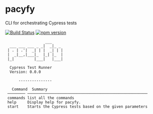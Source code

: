 
# pacyfy

CLI for orchestrating Cypress tests

[![Build Status](https://travis-ci.org/evanx/cytor.svg?branch=master)](https://travis-ci.org/evanx/cytor)
[![npm version](https://badge.fury.io/js/cytor.svg)](https://badge.fury.io/js/cytor)

```text
                  ___     
  ___ ___ ___ _ _|  _|_ _ 
 | . | .'|  _| | |  _| | |
 |  _|__,|___|_  |_| |_  |
 |_|         |___|   |___| 
  
  Cypress Test Runner
  Version: 0.0.0
      
      ---------------

   Command  Summary                                                
 ──────── ────────────────────────────────────────────────────── 
 commands list all the commands                                  
 help     Display help for pacyfy.                               
 start    Starts the Cypress tests based on the given parameters 
 
```
